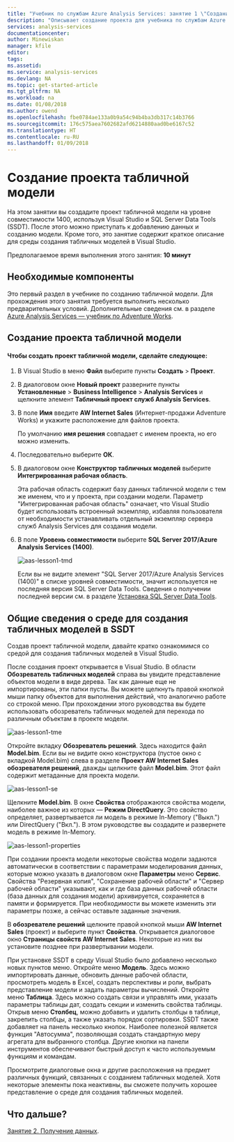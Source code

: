 ```yaml
---
title: "Учебник по службам Azure Analysis Services: занятие 1 \"Создание проекта табличной модели\" | Документы Майкрософт"
description: "Описывает создание проекта для учебника по службам Azure Analysis Services."
services: analysis-services
documentationcenter: 
author: Minewiskan
manager: kfile
editor: 
tags: 
ms.assetid: 
ms.service: analysis-services
ms.devlang: NA
ms.topic: get-started-article
ms.tgt_pltfrm: NA
ms.workload: na
ms.date: 01/08/2018
ms.author: owend
ms.openlocfilehash: fbe0784ae133a0b9a54c94b4ba3db317c14b3766
ms.sourcegitcommit: 176c575aea7602682afd6214880aad0be6167c52
ms.translationtype: HT
ms.contentlocale: ru-RU
ms.lasthandoff: 01/09/2018
---
```

# <a name="create-a-tabular-model-project"></a>Создание проекта табличной модели

На этом занятии вы создадите проект табличной модели на уровне совместимости 1400, используя Visual Studio и SQL Server Data Tools (SSDT). После этого можно приступать к добавлению данных и созданию модели. Кроме того, это занятие содержит краткое описание для среды создания табличных моделей в Visual Studio.  
  
Предполагаемое время выполнения этого занятия: **10 минут**  
  
## <a name="prerequisites"></a>Необходимые компоненты  
Это первый раздел в учебнике по созданию табличной модели. Для прохождения этого занятия требуется выполнить несколько предварительных условий. Дополнительные сведения см. в разделе [Azure Analysis Services — учебник по Adventure Works](../tutorials/aas-adventure-works-tutorial.md).  
  
## <a name="create-a-new-tabular-model-project"></a>Создание проекта табличной модели  
  
#### <a name="to-create-a-new-tabular-model-project"></a>Чтобы создать проект табличной модели, сделайте следующее:  
  
1.  В Visual Studio в меню **Файл** выберите пункты **Создать** > **Проект**.  
  
2.  В диалоговом окне **Новый проект** разверните пункты **Установленные** > **Business Intelligence** > **Analysis Services** и щелкните элемент **Табличный проект служб Analysis Services**.  
  
3.  В поле **Имя** введите **AW Internet Sales** (Интернет-продажи Adventure Works) и укажите расположение для файлов проекта.  
  
    По умолчанию **имя решения** совпадает с именем проекта, но его можно изменить.  
  
4.  Последовательно выберите **ОК**.  
  
5.  В диалоговом окне **Конструктор табличных моделей** выберите **Интегрированная рабочая область**.  
  
    Эта рабочая область содержит базу данных табличной модели с тем же именем, что и у проекта, при создании модели. Параметр "Интегрированная рабочая область" означает, что Visual Studio будет использовать встроенный экземпляр, избавляя пользователя от необходимости устанавливать отдельный экземпляр сервера служб Analysis Services для создания модели.
      
6.  В поле **Уровень совместимости** выберите **SQL Server 2017/Azure Analysis Services (1400)**.   
 
    ![aas-lesson1-tmd](../tutorials/media/aas-lesson1-tmd.png)
      
    Если вы не видите элемент "SQL Server 2017/Azure Analysis Services (1400)" в списке уровней совместимости, значит используется не последняя версия SQL Server Data Tools. Сведения о получении последней версии см. в разделе [Установка SQL Server Data Tools](https://docs.microsoft.com/sql/ssdt/download-sql-server-data-tools-ssdt).  
      
  
## <a name="understanding-the-ssdt-tabular-model-authoring-environment"></a>Общие сведения о среде для создания табличных моделей в SSDT  
Создав проект табличной модели, давайте кратко ознакомимся со средой для создания табличных моделей в Visual Studio.  
  
После создания проект открывается в Visual Studio. В области **Обозреватель табличных моделей** справа вы увидите представление объектов модели в виде дерева. Так как данные еще не импортированы, эти папки пусты. Вы можете щелкнуть правой кнопкой мыши папку объектов для выполнения действий, что аналогично работе со строкой меню. При прохождении этого руководства вы будете использовать обозреватель табличных моделей для перехода по различным объектам в проекте модели.

![aas-lesson1-tme](../tutorials/media/aas-lesson1-tme.png)

Откройте вкладку **Обозреватель решений**. Здесь находится файл **Model.bim**. Если вы не видите окно конструктора (пустое окно с вкладкой Model.bim) слева в разделе **Проект AW Internet Sales** **обозревателя решений**, дважды щелкните файл **Model.bim**. Этот файл содержит метаданные для проекта модели. 

![aas-lesson1-se](../tutorials/media/aas-lesson1-se.png)
  
Щелкните **Model.bim**. В окне **Свойства** отображаются свойства модели, наиболее важное из которых — **Режим DirectQuery**. Это свойство определяет, развертывается ли модель в режиме In-Memory ("Выкл.") или DirectQuery ("Вкл."). В этом руководстве вы создадите и развернете модель в режиме In-Memory.

![aas-lesson1-properties](../tutorials/media/aas-lesson1-properties.png)
  
При создании проекта модели некоторые свойства модели задаются автоматически в соответствии с параметрами моделирования данных, которые можно указать в диалоговом окне **Параметры** меню **Сервис**. Свойства "Резервная копия", "Сохранение рабочей области" и "Сервер рабочей области" указывают, как и где база данных рабочей области (база данных для создания модели) архивируется, сохраняется в памяти и формируется. При необходимости вы можете изменить эти параметры позже, а сейчас оставьте заданные значения.  

В **обозревателе решений** щелкните правой кнопкой мыши **AW Internet Sales** (проект) и выберите пункт **Свойства**. Открывается диалоговое окно **Страницы свойств AW Internet Sales**. Некоторые из них вы установите позднее при развертывании модели.  
  
При установке SSDT в среду Visual Studio было добавлено несколько новых пунктов меню. Откройте меню **Модель**. Здесь можно импортировать данные, обновить данные рабочей области, просмотреть модель в Excel, создать перспективы и роли, выбрать представление модели и задать параметры вычислений. Откройте меню **Таблица**. Здесь можно создать связи и управлять ими, указать параметры таблицы дат, создать секции и изменить свойства таблицы. Открыв меню **Столбец**, можно добавить и удалить столбцы в таблице, закрепить столбцы, а также указать порядок сортировки. SSDT также добавляет на панель несколько кнопок. Наиболее полезной является функция "Автосумма", позволяющая создать стандартную меру агрегата для выбранного столбца. Другие кнопки на панели инструментов обеспечивают быстрый доступ к часто используемым функциям и командам.  
  
Просмотрите диалоговые окна и другие расположения на предмет различных функций, связанных с созданием табличных моделей. Хотя некоторые элементы пока неактивны, вы сможете получить хорошее представление о среде для создания табличных моделей.  
  

## <a name="whats-next"></a>Что дальше?
[Занятие 2. Получение данных](../tutorials/aas-lesson-2-get-data.md).

  
  
  
